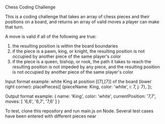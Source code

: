 Chess Coding Challenge

This is a coding challenge that takes an array of chess pieces and their positions on a board, and returns an array of valid moves a player can make that turn.

A move is valid if all of the following are true:
1. the resulting position is within the board boundaries
2. if the piece is a pawn, king, or knight, the resulting position is not occupied by another piece of the same player's color
3. if the piece is a queen, bishop, or rook, the path it takes to reach the resulting position is not impeded by any piece, and the resulting position is not occupied by another piece of the same player's color

Input format example: white King at position [[7],[7]] of the board (lower right corner):
placePieces([
  {pieceName: King, color: 'white', i: 7, j: 7},
]);

Output format example:
{
  name: 'King',
  color: 'white',
  currentPosition: '7,7',
  moves: [ '6,6', '6,7', '7,6' ]
}


To test, clone this repository and run main.js on Node. Several test cases have been entered with different pieces near
